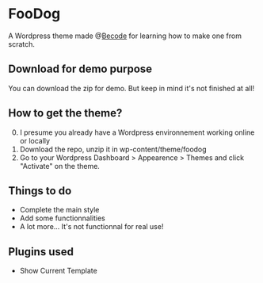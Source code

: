 # FooDog

A Wordpress theme made @[Becode](http://www.becode.org) for learning how to make one from scratch.

## Download for demo purpose

You can download the zip for demo. But keep in mind it's not finished at all!

## How to get the theme?

0. I presume you already have a Wordpress environnement working online or locally
1. Download the repo, unzip it in wp-content/theme/foodog
2. Go to your Wordpress Dashboard > Appearence > Themes and click "Activate" on the theme.

## Things to do

* Complete the main style
* Add some functionnalities
* A lot more... It's not functionnal for real use!

## Plugins used
* Show Current Template
